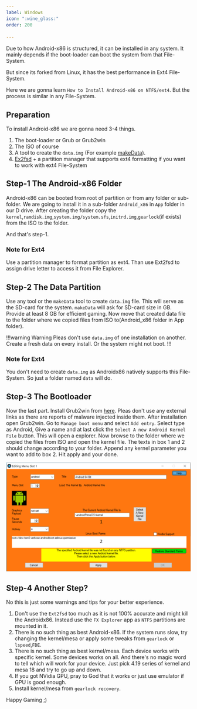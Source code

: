 ```yaml
---
label: Windows
icon: ":wine_glass:"
order: 200

---
```


Due to how Android-x86 is structured, it can be installed in any system. It mainly depends if the boot-loader can boot the system from that File-System. 

But since its forked from Linux, it has the best performance in Ext4 File-System.

Here we are gonna learn `How to Install Android-x86 on NTFS/ext4`. But the process is similar in any File-System.  

## Preparation

To install Android-x86 we are gonna need 3-4 things.

1. The boot-loader or Grub or Grub2win
2. The ISO of course
3. A tool to create the `data.img` (For example [makeData](https://mega.nz/file/VxggALRD#_q4_JkkpTe-2s9-1nbI9v_bkwMeDyMmG2DYHLd4G5FY)).
4. [Ex2fsd](http://www.acc.umu.se/~bosse/ext2fsd/0.53/Ext2Fsd-0.53.exe) + a partition manager that supports ext4 formatting if you want to work with ext4 File-System

## Step-1 The Android-x86 Folder

Android-x86 can be booted from root of partition or from any folder or sub-folder. We are going to install it in a sub-folder `Android_x86` in `App` folder in our D drive. After creating the folder copy the `kernel`,`ramdisk.img`,`system.img/system.sfs`,`initrd.img`,`gearlock`(if exists) from the ISO to the folder. 

And that's step-1.

### Note for Ext4

Use a partition manager to format partition as ext4. Than use Ext2fsd to assign drive letter to access it from File Explorer.

## Step-2 The Data Partition

Use any tool or the `makeData` tool to create `data.img` file. This will serve as the SD-card for the system. `makeData` will ask for SD-card size in GB. Provide at least 8 GB for efficient gaming. Now move that created data file to the folder where we copied files from ISO to(Android_x86 folder in App folder).

!!!warning Warning
Pleas don't use `data.img` of one installation on another. Create a fresh data on every install. Or the system might not boot.
!!!

### Note for Ext4

You don't need to create `data.img` as Androidx86 natively supports this File-System. So just a folder named `data` will do.

## Step-3 The Bootloader

Now the last part. Install Grub2win from [here](https://sourceforge.net/projects/grub2win/). Pleas don't use any external links as there are reports of malware injected inside them. After installation open Grub2win. Go to `Manage boot menu` and select `Add entry`. Select type as Android, Give a name and at last click the `Select A new Android Kernel File` button. This will open a explorer. Now browse to the folder where we copied the files from ISO and open the kernel file. The texts in box 1 and 2 should change according to your folder. Append any kernel parameter you want to add to box 2. Hit apply and your done.

![image](g2w.png)

## Step-4 Another Step?

No this is just some warnings and tips for your better experience.

1. Don't use the `Ext2fsd` too much as it is not 100% accurate and might kill the Androidx86. Instead use the `FX Explorer` app as `NTFS` partitions are mounted in it.
2. There is no such thing as best Android-x86. If the system runs slow, try changing the kernel/mesa or apply some tweaks from `gearlock` or `lspeed`,`FDE`.
3. There is no such thing as best kernel/mesa. Each device works with specific kernel. Some devices works on all. And there's no magic word to tell which will work for your device. Just pick 4.19 series of kernel and mesa 18 and try to go up and down.
4. If you got NVidia GPU, pray to God that it works or just use emulator if GPU is good enough.
5. Install kernel/mesa from `gearlock recovery`.



Happy Gaming ;)
